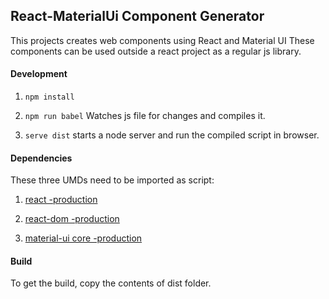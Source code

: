 ## React-MaterialUi Component Generator

This projects creates web components using React and Material UI
These components can be used outside a react project as a regular js library.

#### Development

1. `npm install`

2. `npm run babel` Watches js file for changes and compiles it.

3. `serve dist` starts a node server and run the compiled script in browser.

#### Dependencies

These three UMDs need to be imported as script:

1.  [react -production](https://unpkg.com/react/umd/react.production.min.js)

2.  [react-dom -production](https://unpkg.com/react-dom/umd/react-dom.production.min.js)

3.  [material-ui core -production](https://unpkg.com/@material-ui/core@latest/umd/material-ui.production.min.js)

#### Build

To get the build, copy the contents of dist folder.